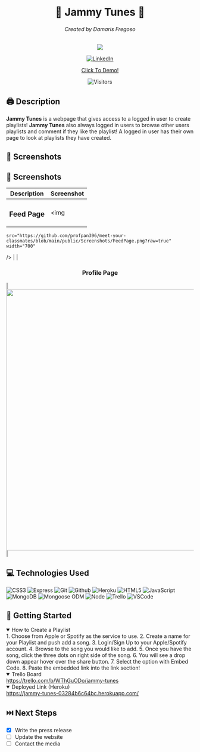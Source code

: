 <div id="header" align="center">

# 🎵 Jammy Tunes 🎵
###### Created by Damaris Fregoso
![](https://png.pngtree.com/background/20230612/original/pngtree-music-drawings-about-cute-music-lovers-picture-image_3180577.jpg)

[![LinkedIn](https://img.shields.io/badge/LinkedIn-0077B5?style=for-the-badge&logo=linkedin&logoColor=white)](https://www.linkedin.com/in/damaris-fregoso/)

[Click To Demo!](https://jammy-tunes-03284b6c64bc.herokuapp.com/)

![Visitors](https://api.visitorbadge.io/api/visitors?path=https%3A%2F%2Fjammy-tunes-03284b6c64bc.herokuapp.com%2F&label=Visitors&labelColor=%23f47373&countColor=%2337d67a&style=flat&labelStyle=upper)
</div>

<div id="body">

## 🖨 Description 
**Jammy Tunes** is a webpage that gives access to a logged in user to create playlists!  **Jammy Tunes** also always logged in users to browse other users playlists and comment if they like the playlist!  A logged in user has their own page to look at playlists they have created.


## 📸 Screenshots 
  ## :camera_flash: Screenshots 

  |   Description | Screenshot | 
  |:-------------:| -----------|
  | <h3>Feed Page</h3> | <img
    src="https://github.com/profpan396/meet-your-classmates/blob/main/public/Screenshots/FeedPage.png?raw=true"
    width="700"
  /> |
  | <h3 align="center">Profile Page</h3> | <img
  src="https://github.com/profpan396/meet-your-classmates/raw/main/public/Screenshots/ProfilePage.png"
  width="700"
  /> |


## 💻 Technologies Used
![CSS3](https://img.shields.io/badge/-CSS-05122A?style=flat&logo=css3)
![Express](https://img.shields.io/badge/-Express-05122A?style=flat&logo=express)
![Git](https://img.shields.io/badge/-Git-05122A?style=flat&logo=git)
![Github](https://img.shields.io/badge/-GitHub-05122A?style=flat&logo=github)
![Heroku](https://img.shields.io/badge/-Heroku-05122A?style=flat&logo=heroku)
![HTML5](https://img.shields.io/badge/-HTML5-05122A?style=flat&logo=html5)
![JavaScript](https://img.shields.io/badge/-JavaScript-05122A?style=flat&logo=javascript)
![MongoDB](https://img.shields.io/badge/-MongoDB-05122A?style=flat&logo=mongodb)
![Mongoose ODM](https://img.shields.io/badge/-Mongoose_ODM-05122A?style=flat&logo=mongodb)
![Node](https://img.shields.io/badge/-Node.js-05122A?style=flat&logo=node.js)
![Trello](https://img.shields.io/badge/-Trello-05122A?style=flat&logo=trello)
![VSCode](https://img.shields.io/badge/-VS_Code-05122A?style=flat&logo=visualstudio)


## 📝 Getting Started
<details open>
  <summary> How to Create a Playlist </summary>
    1. Choose from Apple or Spotify as the service to use.
    2. Create a name for your Playlist and push add a song.
    3. Login/Sign Up to your Apple/Spotify account.
    4. Browse to the song you would like to add.
    5. Once you have the song, click the three dots on right side of the song.
    6. You will see a drop down appear hover over the share button.
    7. Select the option with Embed Code.
    8. Paste the embedded link into the link section!
</details>
<details open>
  <summary> Trello Board </summary>
  <a href="https://trello.com/b/WThGuODo/jammy-tunes"
    > https://trello.com/b/WThGuODo/jammy-tunes </a
  >
</details>

<details open>
  <summary> Deployed Link (Heroku) </summary>
  <a href="https://jammy-tunes-03284b6c64bc.herokuapp.com/"
    > https://jammy-tunes-03284b6c64bc.herokuapp.com/ </a
  >

## ⏭️ Next Steps

- [x] Write the press release
- [ ] Update the website
- [ ] Contact the media

</div>
